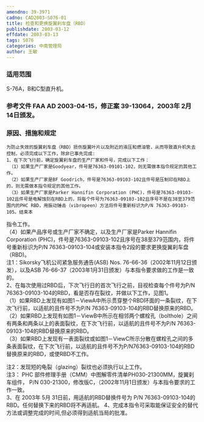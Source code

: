 ```yaml
---
amendno: 39-3971  
cadno: CAD2003-S076-01  
title: 检查和更换旋翼刹车盘（RBD）  
publishdate: 2003-03-12  
effdate: 2003-03-13  
tags: S076  
categories: 中南管理局  
author: 王敏  
---
```

  
### 适用范围  
S-76A，B和C型直升机。  
  
<!--more-->  
### 参考文件    FAA AD 2003-04-15，修正案 39-13064，2003年 2月 14日颁发。  
  
### 原因、措施和规定  
    为防止失效的旋翼刹车盘（RBD）损伤旋翼叶片以及附近的液压和燃油管，从而导致直升机失去控制，必须完成以下工作，除非已事先完成:  
    1、在下次飞行前，确定旋翼刹车盘的生产厂家和件号，完成以下工作：  
     （1）如果生产厂家是Goodyear，件号是76363-09101-102，则无需做本指令规定的其他工作。  
     （2）如果生产厂家是BF Goodrich，件号是76363-09103-102且件号是压制印在RBD上的，则无需做本指令规定的其他工作。  
     （3）如果生产厂家是Parker Hannifin Corporation (PHC)，件号是76363-09103-102且件号是电解蚀刻在RBD上的，将每个件号为76363-09103-102且序号不是在38至379范围内的PHC RBD，用振动锤击（vibropeen）方法将件号重新标识为P/N 76363-09103-105。结束本  
  
  
指令工作。  
     （4）如果产品序号或生产厂家不确定，以及生产厂家是Parker Hannifin Corporation (PHC)，件号是76363-09103-102且序号在38至379范围内，将件号重新标识为P/N 76363-09103-104或安装本指令2段的要求更换旋翼刹车盘（RBD)。  
    注1：Sikorsky飞机公司紧急服务通告(ASB) Nos. 76-66-36（2002年11月12日颁发），以及ASB 76-66-37（2003年1月31日颁发）与本指令要求做的工作是一致的。  
    2、在每次使用过RBD后，下次飞行日的首次飞行之前，目视检查每个件号为P/N 76363-09103-104的RBD，看是否存在裂纹，并做以下工作，见图1。  
     （1）如果RBD上发现有如图1－ViewA中所示贯穿整个RBD环面的一条裂纹，在下次飞行前，以适航的且件号不为P/N 76363-09103-104的RBD替换原来的RBD。  
     （2）如果RBD上发现有如图1－ViewB中所示在相邻两个螺栓孔（bolthole）之间有两条和两条以上的表面裂纹，在下次飞行前，以适航的且件号不为P/N 76363-09103-104的RBD替换原来的RBD。  
     （3）如果RBD上发现有一表面裂纹或如图1－ViewC所示分散在螺栓孔之间的多条表面裂纹，在下次飞行前，以适航的且件号不为P/N76363-09103-104的RBD替换原来的RBD，或使RBD不工作。  
  
注2：发现短的龟裂（glazing）裂纹也必须执行以上工作。  
    注3： PHC 部件修理手册（CMM）中图解零件清单PH030-21300MM，旋翼刹车组件， P/N 030-21300，修改版C，（2002年11月1日颁发）与本指令要求的工作一致。  
    3、在 2003年 5月 31日前，用适航的RBD替换件号为 P/N 76363-09103-104的RBD。任何替换下来的RBD将不再适航。     4、完成本指令可采取能保证安全的替代方法或调整完成的时间,但必须得到适航当局的批准。  
